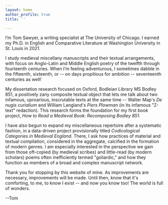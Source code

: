 ```yaml
---
layout: home
author_profile: true
title: ''

---
```

I’m Tom Sawyer, a writing specialist at The University of Chicago. I earned my Ph.D. in English and Comparative Literature at Washington University in St. Louis in 2021.

I study medieval miscellany manuscripts and their textual arrangements, with focus on Anglo-Latin and Middle English poetry of the twelfth through fourteenth centuries. When I’m feeling adventurous, I sometimes dabble in the fifteenth, sixteenth, or -- on days propitious for ambition -- seventeenth centuries as well!

My dissertation research focused on Oxford, Bodleian Library MS Bodley 851, a positively zany composite textual object that lets me talk about two infamous, uproarious, inscrutable texts at the same time -- Walter Map's _De nugis curialium_ and William Langland's _Piers Plowman_ (in its infamous "Z-text" redaction). This research forms the foundation for my first book project, _How to Read a Medieval Book: Recomposing Bodley 851_.

I have also begun to expand my miscellaneous repertoire after a systematic fashion, in a data-driven project provisionally titled _Codicological Categories in Medieval England._ There, I ask how practices of material and textual compilation, considered in the aggregate, calcified in the formation of modern genres. I am especially interested in the perspective we gain from those oft-copied (by medieval scribes) and little-read (by modern scholars) poems often inefficiently termed "goliardic," and how they function as members of a broad and complex manuscript network.

Thank you for stopping by this website of mine. As improvements are necessary, improvements will be made. Until then, know that it's comforting, to me, to know I exist -- and now you know too! The world is full of wonders.

\--Tom